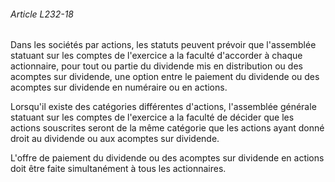 ###### Article L232-18

Dans les sociétés par actions, les statuts peuvent prévoir que l'assemblée statuant sur les comptes de l'exercice a la faculté d'accorder à chaque actionnaire, pour tout ou partie du dividende mis en distribution ou des acomptes sur dividende, une option entre le paiement du dividende ou des acomptes sur dividende en numéraire ou en actions.

Lorsqu'il existe des catégories différentes d'actions, l'assemblée générale statuant sur les comptes de l'exercice a la faculté de décider que les actions souscrites seront de la même catégorie que les actions ayant donné droit au dividende ou aux acomptes sur dividende.

L'offre de paiement du dividende ou des acomptes sur dividende en actions doit être faite simultanément à tous les actionnaires.

